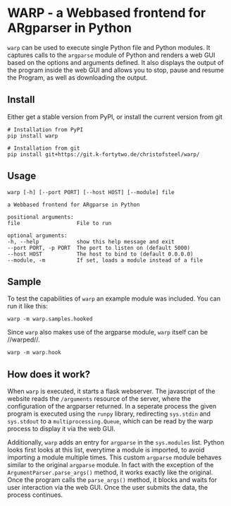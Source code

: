 # WARP - a Webbased frontend for ARgparser in Python

`warp` can be used to execute single Python file and Python modules. It captures
calls to the `argparse` module of Python and renders a web GUI based on the
options and arguments defined. It also displays the output of the program inside
the web GUI and allows you to stop, pause and resume the Program, as well as
downloading the output.

## Install

Either get a stable version from PyPI, or install the current version from git

    # Installation from PyPI
    pip install warp

    # Installation from git
    pip install git+https://git.k-fortytwo.de/christofsteel/warp/

## Usage

    warp [-h] [--port PORT] [--host HOST] [--module] file

    a Webbased frontend for ARgparse in Python

    positional arguments:
    file                  File to run

    optional arguments:
    -h, --help            show this help message and exit
    --port PORT, -p PORT  The port to listen on (default 5000)
    --host HOST           The host to bind to (default 0.0.0.0)
    --module, -m          If set, loads a module instead of a file

## Sample

To test the capabilities of `warp` an example module was included. You can run
it like this:

    warp -m warp.samples.hooked

Since `warp` also makes use of the argparse module, `warp` itself can be //warped//.

    warp -m warp.hook

## How does it work?

When `warp` is executed, it starts a flask webserver. The javascript of the 
website reads the `/arguments` resource of the server, where the configuration
of the argparser returned. In a seperate process the given program is executed
using the `runpy` library, redirecting `sys.stdin` and `sys.stdout` to a 
`multiprocessing.Queue`, which can be read by the warp process to display it
via the web GUI.

Additionally, `warp` adds an entry for `argparse` in the `sys.modules` list. Python
looks first looks at this list, everytime a module is imported, to avoid 
importing a module multiple times. This custom `argparse` module behaves similar
to the original `argparse` module. In fact with the exception of the 
`ArgumentParser.parse_args()` method, it works exactly like the original. 
Once the program calls the `parse_args()` method, it blocks and waits for
user interaction via the web GUI. Once the user submits the data, the process
continues.

